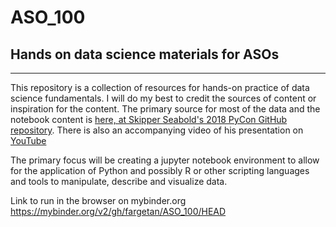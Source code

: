# ASO_100
## Hands on data science materials for ASOs
***

This repository is a collection of resources for hands-on practice of data science fundamentals. I will do my best to credit the sources of content or inspiration for the content. The primary source for most of the data and the notebook content is [here, at Skipper Seabold's 2018 PyCon GitHub repository](https://github.com/jseabold/pycon-ds-2018 "Introduction to Python for Data Science for PyCon 2018"). There is also an accompanying video of his presentation on [YouTube](https://www.youtube.com/watch?v=W4WQi2OIy7o "Skipper Seabold - Introduction to Python for Data Science - PyCon 2018")

The primary focus will be creating a jupyter notebook environment to allow for the application of Python and possibly R or other scripting languages and tools to manipulate, describe and visualize data.

Link to run in the browser on mybinder.org
https://mybinder.org/v2/gh/fargetan/ASO_100/HEAD

